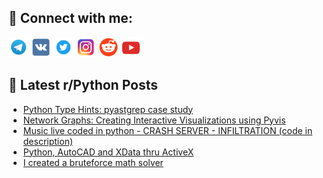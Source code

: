 ## 🔎 Connect with me:
[<img src="https://github.com/bullbesh/bullbesh/blob/main/images/Telegram.png" width="32" height="32" />](https://t.me/bullbesh)
[<img src="https://github.com/bullbesh/bullbesh/blob/main/images/VK.png" width="32" height="32" />](https://vk.com/bullbesh)
[<img src="https://github.com/bullbesh/bullbesh/blob/main/images/Twitter.png" width="32" height="32" />](https://twitter.com/bullbesh1)
[<img src="https://github.com/bullbesh/bullbesh/blob/main/images/Instagram.png" width="32" height="32" />](https://www.instagram.com/bullbesh)
[<img src="https://github.com/bullbesh/bullbesh/blob/main/images/Reddit.png" width="32" height="32" />](https://www.reddit.com/user/bullbesh)
[<img src="https://github.com/bullbesh/bullbesh/blob/main/images/YouTube.png" width="32" height="32" />](https://www.youtube.com/channel/UCtfjRs6uzgq5mfm8S06WTcg)

## 📕 Latest r/Python Posts
<!-- BLOG-POST-LIST:START -->
- [Python Type Hints: pyastgrep case study](https://www.reddit.com/r/Python/comments/17zk3td/python_type_hints_pyastgrep_case_study/)
- [Network Graphs: Creating Interactive Visualizations using Pyvis](https://www.reddit.com/r/Python/comments/17zi2is/network_graphs_creating_interactive/)
- [Music live coded in python - CRASH SERVER - INFILTRATION &lpar;code in description&rpar;](https://www.reddit.com/r/Python/comments/17zg55z/music_live_coded_in_python_crash_server/)
- [Python, AutoCAD and XData thru ActiveX](https://www.reddit.com/r/Python/comments/17zecz5/python_autocad_and_xdata_thru_activex/)
- [I created a bruteforce math solver](https://www.reddit.com/r/Python/comments/17zdj27/i_created_a_bruteforce_math_solver/)
<!-- BLOG-POST-LIST:END -->

